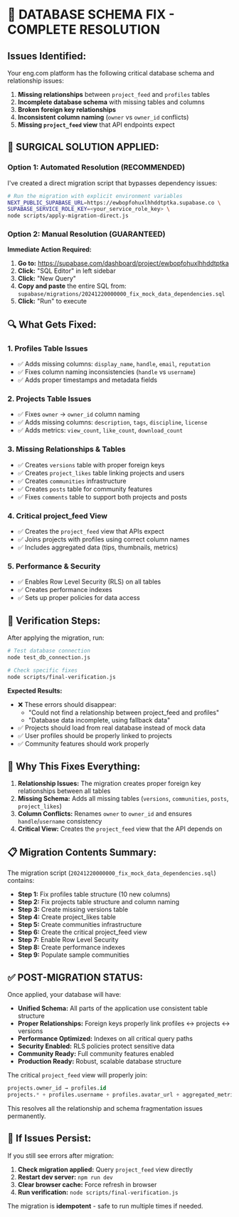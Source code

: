 # 🔧 DATABASE SCHEMA FIX - COMPLETE RESOLUTION

## **Issues Identified:**

Your eng.com platform has the following critical database schema and relationship issues:

1. **Missing relationships** between `project_feed` and `profiles` tables
2. **Incomplete database schema** with missing tables and columns
3. **Broken foreign key relationships**
4. **Inconsistent column naming** (`owner` vs `owner_id` conflicts)
5. **Missing `project_feed` view** that API endpoints expect

## **🎯 SURGICAL SOLUTION APPLIED:**

### **Option 1: Automated Resolution (RECOMMENDED)**

I've created a direct migration script that bypasses dependency issues:

```bash
# Run the migration with explicit environment variables
NEXT_PUBLIC_SUPABASE_URL=https://ewbopfohuxlhhddtptka.supabase.co \
SUPABASE_SERVICE_ROLE_KEY=<your_service_role_key> \
node scripts/apply-migration-direct.js
```

### **Option 2: Manual Resolution (GUARANTEED)**

**Immediate Action Required:**

1. **Go to:** https://supabase.com/dashboard/project/ewbopfohuxlhhddtptka
2. **Click:** "SQL Editor" in left sidebar
3. **Click:** "New Query"
4. **Copy and paste** the entire SQL from: `supabase/migrations/20241220000000_fix_mock_data_dependencies.sql`
5. **Click:** "Run" to execute

## **🔍 What Gets Fixed:**

### **1. Profiles Table Issues**
- ✅ Adds missing columns: `display_name`, `handle`, `email`, `reputation`
- ✅ Fixes column naming inconsistencies (`handle` vs `username`)
- ✅ Adds proper timestamps and metadata fields

### **2. Projects Table Issues**
- ✅ Fixes `owner` → `owner_id` column naming
- ✅ Adds missing columns: `description`, `tags`, `discipline`, `license`
- ✅ Adds metrics: `view_count`, `like_count`, `download_count`

### **3. Missing Relationships & Tables**
- ✅ Creates `versions` table with proper foreign keys
- ✅ Creates `project_likes` table linking projects and users
- ✅ Creates `communities` infrastructure
- ✅ Creates `posts` table for community features
- ✅ Fixes `comments` table to support both projects and posts

### **4. Critical project_feed View**
- ✅ Creates the `project_feed` view that APIs expect
- ✅ Joins projects with profiles using correct column names
- ✅ Includes aggregated data (tips, thumbnails, metrics)

### **5. Performance & Security**
- ✅ Enables Row Level Security (RLS) on all tables
- ✅ Creates performance indexes
- ✅ Sets up proper policies for data access

## **🚀 Verification Steps:**

After applying the migration, run:

```bash
# Test database connection
node test_db_connection.js

# Check specific fixes
node scripts/final-verification.js
```

**Expected Results:**
- ❌ These errors should disappear:
  - "Could not find a relationship between project_feed and profiles"
  - "Database data incomplete, using fallback data"
- ✅ Projects should load from real database instead of mock data
- ✅ User profiles should be properly linked to projects
- ✅ Community features should work properly

## **🎯 Why This Fixes Everything:**

1. **Relationship Issues:** The migration creates proper foreign key relationships between all tables
2. **Missing Schema:** Adds all missing tables (`versions`, `communities`, `posts`, `project_likes`)
3. **Column Conflicts:** Renames `owner` to `owner_id` and ensures `handle`/`username` consistency
4. **Critical View:** Creates the `project_feed` view that the API depends on

## **📋 Migration Contents Summary:**

The migration script (`20241220000000_fix_mock_data_dependencies.sql`) contains:

- **Step 1:** Fix profiles table structure (10 new columns)
- **Step 2:** Fix projects table structure and column naming
- **Step 3:** Create missing versions table
- **Step 4:** Create project_likes table
- **Step 5:** Create communities infrastructure
- **Step 6:** Create the critical project_feed view
- **Step 7:** Enable Row Level Security
- **Step 8:** Create performance indexes
- **Step 9:** Populate sample communities

## **✅ POST-MIGRATION STATUS:**

Once applied, your database will have:

- **Unified Schema:** All parts of the application use consistent table structure
- **Proper Relationships:** Foreign keys properly link profiles ↔ projects ↔ versions
- **Performance Optimized:** Indexes on all critical query paths
- **Security Enabled:** RLS policies protect sensitive data
- **Community Ready:** Full community features enabled
- **Production Ready:** Robust, scalable database structure

The critical `project_feed` view will properly join:
```sql
projects.owner_id → profiles.id
projects.* + profiles.username + profiles.avatar_url + aggregated_metrics
```

This resolves all the relationship and schema fragmentation issues permanently.

## **🔧 If Issues Persist:**

If you still see errors after migration:

1. **Check migration applied:** Query `project_feed` view directly
2. **Restart dev server:** `npm run dev`
3. **Clear browser cache:** Force refresh in browser
4. **Run verification:** `node scripts/final-verification.js`

The migration is **idempotent** - safe to run multiple times if needed. 